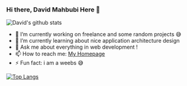 ### Hi there, David Mahbubi Here 👋

![David's github stats](https://github-readme-stats.vercel.app/api?username=davidmahbubi&show_icons=true&theme=vue)

- 🔭 I’m currently working on freelance and some random projects 😅
- 🌱 I’m currently learning about nice application architecture design
- 💬 Ask me about everything in web development !
- 📫 How to reach me: [My Homepage](https://davidmahbubi.my.id)
- ⚡ Fun fact: i am a weebs 😅

[![Top Langs](https://github-readme-stats.vercel.app/api/top-langs/?username=davidmahbubi&layout=compact)]()

